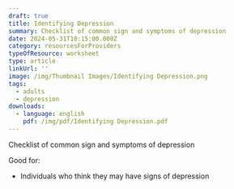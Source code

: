 ```yaml
---
draft: true
title: Identifying Depression
summary: Checklist of common sign and symptoms of depression
date: 2024-05-31T18:15:00.000Z
category: resourcesForProviders
typeOfResource: worksheet
type: article
linkUrl: ''
image: /img/Thumbnail Images/Identifying Depression.png
tags:
  - adults
  - depression
downloads:
  - language: english
    pdf: /img/pdf/Identifying Depression.pdf
---
```


Checklist of common sign and symptoms of depression

Good for: 

* Individuals who think they may have signs of depression
